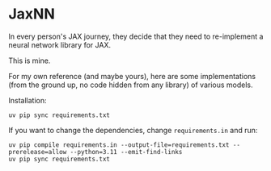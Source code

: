 # JaxNN

In every person's JAX journey, they decide that they need to re-implement a neural network library for JAX.

This is mine.

For my own reference (and maybe yours), here are some implementations (from the ground up, no code hidden from any library) of various models.

Installation:

```
uv pip sync requirements.txt
```

If you want to change the dependencies, change `requirements.in` and run:

```
uv pip compile requirements.in --output-file=requirements.txt --prerelease=allow --python=3.11 --emit-find-links
uv pip sync requirements.txt
```